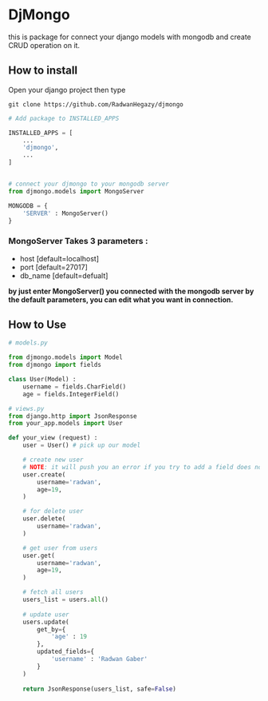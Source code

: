# DjMongo
this is package for connect your django models with mongodb and create CRUD operation on it.

## How to install

Open your django project then type

```
git clone https://github.com/RadwanHegazy/djmongo
```

```python
# Add package to INSTALLED_APPS

INSTALLED_APPS = [
    ...
    'djmongo',
    ...
]


# connect your djmongo to your mongodb server
from djmongo.models import MongoServer

MONGODB = {
    'SERVER' : MongoServer()
}
```

### MongoServer Takes 3 parameters : 
- host [default=localhost]
- port [default=27017]
- db_name [default=defualt]


<b>by just enter MongoServer() you connected with the mongodb server by the 
default parameters, you can edit what you want in connection.</b>



## How to Use 

```python
# models.py

from djmongo.models import Model
from djmongo import fields

class User(Model) : 
    username = fields.CharField()
    age = fields.IntegerField()
```


```python
# views.py
from django.http import JsonResponse
from your_app.models import User

def your_view (request) : 
    user = User() # pick up our model

    # create new user
    # NOTE: it will push you an error if you try to add a field does not exists 
    user.create(
        username='radwan',
        age=19,
    )

    # for delete user
    user.delete(
        username='radwan',
    )

    # get user from users
    user.get(
        username='radwan',
        age=19,
    )

    # fetch all users
    users_list = users.all()
    
    # update user
    users.update(
        get_by={
            'age' : 19
        },
        updated_fields={
            'username' : 'Radwan Gaber'
        }
    )
    
    return JsonResponse(users_list, safe=False)

```
